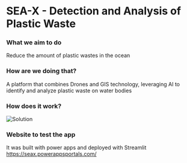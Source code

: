 # SEA-X - Detection and Analysis of Plastic Waste

### What we aim to do

Reduce the amount of plastic wastes in the ocean

### How are we doing that?

A platform that combines Drones and GIS technology, leveraging AI to identify and analyze plastic waste on water bodies

### How does it work?

![Solution](https://stdntpartners-my.sharepoint.com/:i:/g/personal/bunmi_akinremi_studentambassadors_com/ES3QaYJt7YJFo4zs-0mMgDwBn-Ol-3VurZzFiEAGNJpjQw?e=DxTCgd)

### Website to test the app

It was built with power apps and deployed with Streamlit
https://seax.powerappsportals.com/



